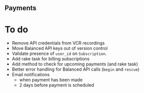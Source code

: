 Payments
--

To do
==
- Remove API credentials from VCR recordings
- Move Balanced API keys out of version control
- Validate presence of `user_id` on `Subscription`.
- Add rake task for billing subscriptions
- Add method to check for upcoming payments (and rake task)
- Better error handling for Balanced API calls (`begin` and `rescue`)
- Email notifications
  - when payment has been made
  - 2 days before payment is scheduled
